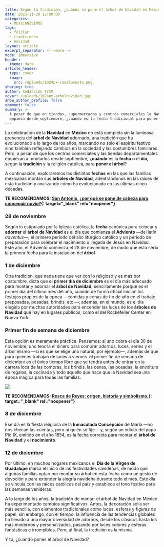 ```yaml
---
title: Según la tradición, ¿cuándo se pone el árbol de Navidad en México?
date: 2023-11-28 12:00:00
categories:
  - MEXICANISIMOS
tags:
  - folclor
  - tradiciones
  - navidad
layout: article
excerpt_separator: <!--more-->
mode: immersive
header:
  theme: dark
article_header:
  type: cover
  image:
    src: /uploads/1024px-camilosesto.png
sharing: true
author: Redacción TYSM
cover: /uploads/1024px-arbolnavidad.jpg
show_author_profile: false
comment: false
summary: >-
  A pesar de que en tiendas, supermercados y centros comerciales la Navidad
  empieza desde septiembre, ¿cuándo es la fecha tradicional para poner el árbol?
---
```

La celebración de la **Navidad** en **México** no está completa sin la luminosa presencia del **árbol de Navidad** adornado, una tradición que ha evolucionado a lo largo de los años, marcando no solo el espíritu festivo sino también reflejando cambios en la sociedad y las costumbres familiares. Pero, a pesar de que los centros comerciales y las tiendas departamentales empiezan a montarlos desde septiembre, ¿**cuándo** es la **fecha** o el **día**, según la **tradición** y la religión católica, para **poner el árbol**?

A continuación, exploraremos las distintas **fechas** en las que las familias mexicanas montan sus **árboles de Navidad**, adentrándonos en las raíces de esta tradición y analizando cómo ha evolucionado en las últimas cinco décadas.

**TE RECOMENDAMOS: [San Antonio, ¿por qué se pone de cabeza para conseguir novio?](https://blog.tonoysumariachi.com/mexicanisimos/2022/08/22/san-antonio-por-que-se-pone-de-cabeza-para-conseguir-novio.html){: target="_blank" rel="noopener"}**

### 28 de noviembre

Según lo estipulado por la Iglesia católica, la **fecha** canónica para colocar y **adornar** el **árbol de Navidad** es el día que comienza el **Adviento** —del latín *adventus*—, el primero periodo del año litúrgico católico y un periodo de preparación para celebrar el nacimiento o llegada de Jesús en Navidad. Este año, el Adviento comienza el 28 de noviembre, de modo que ésta sería la primera fecha para la instalación del **árbol**.

### 1 de diciembre

Otra tradición, que nada tiene que ver con lo religioso y es más por costumbre, dicta que el **primer día de diciembre** es el día más adecuado para montar y adornar el **árbol de Navidad**, sencillamente porque es el primer día del último mes del año, cuando de forma oficial inician los festejos propios de la época —comidas y cenas de fin de año en el trabajo, preposadas, posadas, brindis, etc.—; además, en el mundo, es el día elegido por muchas autoridades para encender las luces de los **árboles de Navidad** que hay en lugares públicos, como el del Rockefeller Center en Nueva York.

### Primer fin de semana de diciembre

Esta opción es meramente práctica. Pensemos: si uno cobra el día 30 de noviembre, uno tendrá el dinero para comprar adornos, luces, series y el árbol mismo —si es que se elige uno natural, por ejemplo—, además de que para quienes trabajan de lunes a viernes&nbsp; el primer fin de semana de diciembre es el único tiempo libre que se tendrá antes de entrar en la carrera loca de las compras, los brindis, las cenas, las posadas, la envoltura de regalos, la cocinada y todo aquello que hace que la Navidad sea una época mágica para todas las familias.

![](https://upload.wikimedia.org/wikipedia/commons/thumb/6/62/Decorating_the_tree.jpg/921px-Decorating_the_tree.jpg)

**TE RECOMENDAMOS: [Rosca de Reyes: origen, historia y simbolismo.](https://blog.tonoysumariachi.com/gastronomia/2023/01/05/rosca-de-reyes-origen-historia-y-simbolismo.html){: target="_blank" rel="noopener"}**

### 8 de diciembre

Ese día es la fiesta religiosa de la **Inmaculada Concepción** de María —no nos checan las cuentas, pero ni quién se fije— y, según un edicto del papa Pío IX, emitido en el año 1854, es la fecha correcta para montar el **árbol de Navidad** y el **nacimiento**.&nbsp;

### 12 de diciembre

Por último, en muchos hogares mexicanos el **Día de la Virgen de Guadalupe** marca el inicio de las festividades navideñas, de modo que algunas familias optan por montar su árbol en esta fecha como un gesto de devoción y para extender la alegría navideña durante todo el mes. Este día se vincula con las raíces católicas del país y establece el tono festivo para las semanas venideras.

A lo largo de los años, la tradición de montar el árbol de Navidad en México ha experimentado cambios significativos. Antes, la decoración solía ser más sencilla, con elementos tradicionales como luces, esferas y figuras de papel; sin embargo, con el tiempo, la influencia de las tendencias globales ha llevado a una mayor diversidad de adornos, desde los clásicos hasta los más modernos y personalizados, pasando por luces colores y esferas fantásticas e irrompibles. Pero, al final, la tradición es la misma.

Y tú, ¿cuándo pones el árbol de Navidad?